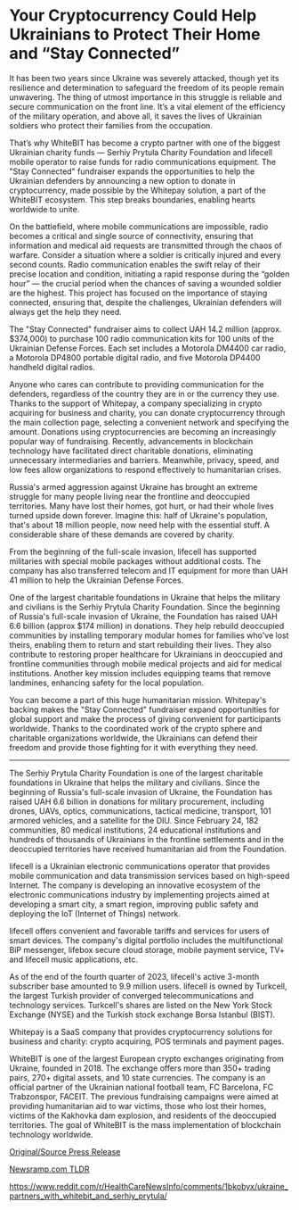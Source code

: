 # Your Cryptocurrency Could Help Ukrainians to Protect Their Home and “Stay Connected”

It has been two years since Ukraine was severely attacked, though yet its resilience and determination to safeguard the freedom of its people remain unwavering. The thing of utmost importance in this struggle is reliable and secure communication on the front line. It’s a vital element of the efficiency of the military operation, and above all, it saves the lives of Ukrainian soldiers who protect their families from the occupation.

That’s why WhiteBIT has become a crypto partner with one of the biggest Ukrainian charity funds — Serhiy Prytula Charity Foundation and lifecell mobile operator to raise funds for radio communications equipment. The "Stay Connected" fundraiser expands the opportunities to help the Ukrainian defenders by announcing a new option to donate in cryptocurrency, made possible by the Whitepay solution, a part of the WhiteBIT ecosystem. This step breaks boundaries, enabling hearts worldwide to unite.

On the battlefield, where mobile communications are impossible, radio becomes a critical and single source of connectivity, ensuring that information and medical aid requests are transmitted through the chaos of warfare. Consider a situation where a soldier is critically injured and every second counts. Radio communication enables the swift relay of their precise location and condition, initiating a rapid response during the “golden hour” — the crucial period when the chances of saving a wounded soldier are the highest. This project has focused on the importance of staying connected, ensuring that, despite the challenges, Ukrainian defenders will always get the help they need.

The "Stay Connected" fundraiser aims to collect UAH 14.2 million (approx. $374,000) to purchase 100 radio communication kits for 100 units of the Ukrainian Defense Forces. Each set includes a Motorola DM4400 car radio, a Motorola DP4800 portable digital radio, and five Motorola DP4400 handheld digital radios.

Anyone who cares can contribute to providing communication for the defenders, regardless of the country they are in or the currency they use. Thanks to the support of Whitepay, a company specializing in crypto acquiring for business and charity, you can donate cryptocurrency through the main collection page, selecting a convenient network and specifying the amount. Donations using cryptocurrencies are becoming an increasingly popular way of fundraising. Recently, advancements in blockchain technology have facilitated direct charitable donations, eliminating unnecessary intermediaries and barriers. Meanwhile, privacy, speed, and low fees allow organizations to respond effectively to humanitarian crises.

Russia's armed aggression against Ukraine has brought an extreme struggle for many people living near the frontline and deoccupied territories. Many have lost their homes, got hurt, or had their whole lives turned upside down forever. Imagine this: half of Ukraine's population, that's about 18 million people, now need help with the essential stuff. A considerable share of these demands are covered by charity.

From the beginning of the full-scale invasion, lifecell has supported militaries with special mobile packages without additional costs. The company has also transferred telecom and IT equipment for more than UAH 41 million to help the Ukrainian Defense Forces.

One of the largest charitable foundations in Ukraine that helps the military and civilians is the Serhiy Prytula Charity Foundation. Since the beginning of Russia's full-scale invasion of Ukraine, the Foundation has raised UAH 6.6 billion (approx $174 million) in donations. They help rebuild deoccupied communities by installing temporary modular homes for families who've lost theirs, enabling them to return and start rebuilding their lives. They also contribute to restoring proper healthcare for Ukrainians in deoccupied and frontline communities through mobile medical projects and aid for medical institutions. Another key mission includes equipping teams that remove landmines, enhancing safety for the local population.

You can become a part of this huge humanitarian mission. Whitepay's backing makes the "Stay Connected" fundraiser expand opportunities for global support and make the process of giving convenient for participants worldwide. Thanks to the coordinated work of the crypto sphere and charitable organizations worldwide, the Ukrainians can defend their freedom and provide those fighting for it with everything they need.

________________________________________________________________________

The Serhiy Prytula Charity Foundation is one of the largest charitable foundations in Ukraine that helps the military and civilians. Since the beginning of Russia's full-scale invasion of Ukraine, the Foundation has raised UAH 6.6 billion in donations for military procurement, including drones, UAVs, optics, communications, tactical medicine, transport, 101 armored vehicles, and a satellite for the DIU. Since February 24, 182 communities, 80 medical institutions, 24 educational institutions and hundreds of thousands of Ukrainians in the frontline settlements and in the deoccupied territories have received humanitarian aid from the Foundation.

lifecell is a Ukrainian electronic communications operator that provides mobile communication and data transmission services based on high-speed Internet. The company is developing an innovative ecosystem of the electronic communications industry by implementing projects aimed at developing a smart city, a smart region, improving public safety and deploying the IoT (Internet of Things) network.

lifecell offers convenient and favorable tariffs and services for users of smart devices. The company's digital portfolio includes the multifunctional BiP messenger, lifebox secure cloud storage, mobile payment service, TV+ and lifecell music applications, etc.

As of the end of the fourth quarter of 2023, lifecell's active 3-month subscriber base amounted to 9.9 million users. lifecell is owned by Turkcell, the largest Turkish provider of converged telecommunications and technology services. Turkcell's shares are listed on the New York Stock Exchange (NYSE) and the Turkish stock exchange Borsa Istanbul (BIST).

Whitepay is a SaaS company that provides cryptocurrency solutions for business and charity: crypto acquiring, POS terminals and payment pages.

WhiteBIT is one of the largest European crypto exchanges originating from Ukraine, founded in 2018. The exchange offers more than 350+ trading pairs, 270+ digital assets, and 10 state currencies. The company is an official partner of the Ukrainian national football team, FC Barcelona, FC Trabzonspor, FACEIT. The previous fundraising campaigns were aimed at providing humanitarian aid to war victims, those who lost their homes, victims of the Kakhovka dam explosion, and residents of the deoccupied territories. The goal of WhiteBIT is the mass implementation of blockchain technology worldwide. 

[Original/Source Press Release](https://blockchainwire.io/press-release/your-cryptocurrency-could-help-ukrainians-to-protect-their-home-and-stay-connected-)
                    

[Newsramp.com TLDR](None) 

https://www.reddit.com/r/HealthCareNewsInfo/comments/1bkobyx/ukraine_partners_with_whitebit_and_serhiy_prytula/